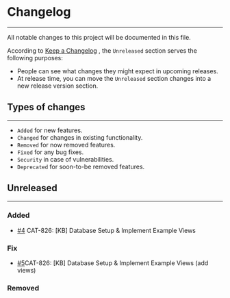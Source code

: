# Changelog

---

All notable changes to this project will be documented in this file.

According to [Keep a Changelog](https://keepachangelog.com/en/1.0.0/) , the `Unreleased` section serves the following purposes:

-   People can see what changes they might expect in upcoming releases.
-   At release time, you can move the `Unreleased` section changes into a new release version section.

## Types of changes

---

-   `Added` for new features.
-   `Changed` for changes in existing functionality.
-   `Removed` for now removed features.
-   `Fixed` for any bug fixes.
-   `Security` in case of vulnerabilities.
-   `Deprecated` for soon-to-be removed features.

## Unreleased
---


### Added
- [#4](https://github.com/FC4E-CAT/fc4e-cat-api-kb/pull/4) CAT-826: [KB] Database Setup & Implement Example Views


### Fix
- [#5](https://github.com/FC4E-CAT/fc4e-cat-api-kb/pull/5)CAT-826: [KB] Database Setup & Implement Example Views (add views)


### Removed

